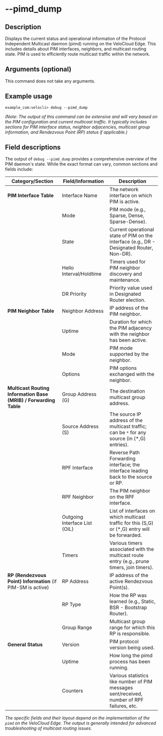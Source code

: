 #	--pimd_dump

##	Description
Displays the current status and operational information of the Protocol Independent Multicast daemon (pimd) running on the VeloCloud Edge. This includes details about PIM interfaces, neighbors, and multicast routing state. PIM is used to efficiently route multicast traffic within the network.

##  Arguments (optional)
This command does not take any arguments.

##  Example usage
```
example_com:velocli> debug --pimd_dump
```
*(Note: The output of this command can be extensive and will vary based on the PIM configuration and current multicast traffic. It typically includes sections for PIM interface status, neighbor adjacencies, multicast group information, and Rendezvous Point (RP) status if applicable.)*

##  Field descriptions
The output of `debug --pimd_dump` provides a comprehensive overview of the PIM daemon's state. While the exact format can vary, common sections and fields include:

| Category/Section        | Field/Information                      | Description                                                                                                |
|-------------------------|----------------------------------------|------------------------------------------------------------------------------------------------------------|
| **PIM Interface Table** | Interface Name                         | The network interface on which PIM is active.                                                              |
|                         | Mode                                   | PIM mode (e.g., Sparse, Dense, Sparse-Dense).                                                              |
|                         | State                                  | Current operational state of PIM on the interface (e.g., DR - Designated Router, Non-DR).                    |
|                         | Hello Interval/Holdtime                | Timers used for PIM neighbor discovery and maintenance.                                                    |
|                         | DR Priority                            | Priority value used in Designated Router election.                                                         |
| **PIM Neighbor Table**  | Neighbor Address                       | IP address of the PIM neighbor.                                                                            |
|                         | Uptime                                 | Duration for which the PIM adjacency with the neighbor has been active.                                    |
|                         | Mode                                   | PIM mode supported by the neighbor.                                                                        |
|                         | Options                                | PIM options exchanged with the neighbor.                                                                   |
| **Multicast Routing Information Base (MRIB) / Forwarding Table** | Group Address (G)                      | The destination multicast group address.                                                                   |
|                         | Source Address (S)                     | The source IP address of the multicast traffic; can be `*` for any source (in (*,G) entries).              |
|                         | RPF Interface                          | Reverse Path Forwarding interface; the interface leading back to the source or RP.                         |
|                         | RPF Neighbor                           | The PIM neighbor on the RPF interface.                                                                     |
|                         | Outgoing Interface List (OIL)          | List of interfaces on which multicast traffic for this (S,G) or (*,G) entry will be forwarded.             |
|                         | Timers                                 | Various timers associated with the multicast route entry (e.g., prune timers, join timers).                |
| **RP (Rendezvous Point) Information** (if PIM-SM is active) | RP Address                             | IP address of the active Rendezvous Point(s).                                                              |
|                         | RP Type                                | How the RP was learned (e.g., Static, BSR - Bootstrap Router).                                             |
|                         | Group Range                            | Multicast group range for which this RP is responsible.                                                    |
| **General Status**      | Version                                | PIM protocol version being used.                                                                           |
|                         | Uptime                                 | How long the pimd process has been running.                                                                |
|                         | Counters                               | Various statistics like number of PIM messages sent/received, number of RPF failures, etc.                 |

*The specific fields and their layout depend on the implementation of the `pimd` on the VeloCloud Edge. The output is generally intended for advanced troubleshooting of multicast routing issues.*